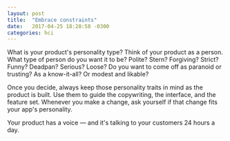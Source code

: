 ```yaml
---
layout: post
title:  "Embrace constraints"
date:   2017-04-25 18:28:58 -0300
categories: hci
---
```

What is your product's personality type?
Think of your product as a person. What type of person do you want it to be? Polite? Stern? Forgiving? Strict? Funny? Deadpan? Serious? Loose? Do you want to come off as paranoid or trusting? As a know-it-all? Or modest and likable?

Once you decide, always keep those personality traits in mind as the product is built. Use them to guide the copywriting, the interface, and the feature set. Whenever you make a change, ask yourself if that change fits your app's personality.

Your product has a voice — and it's talking to your customers 24 hours a day.


